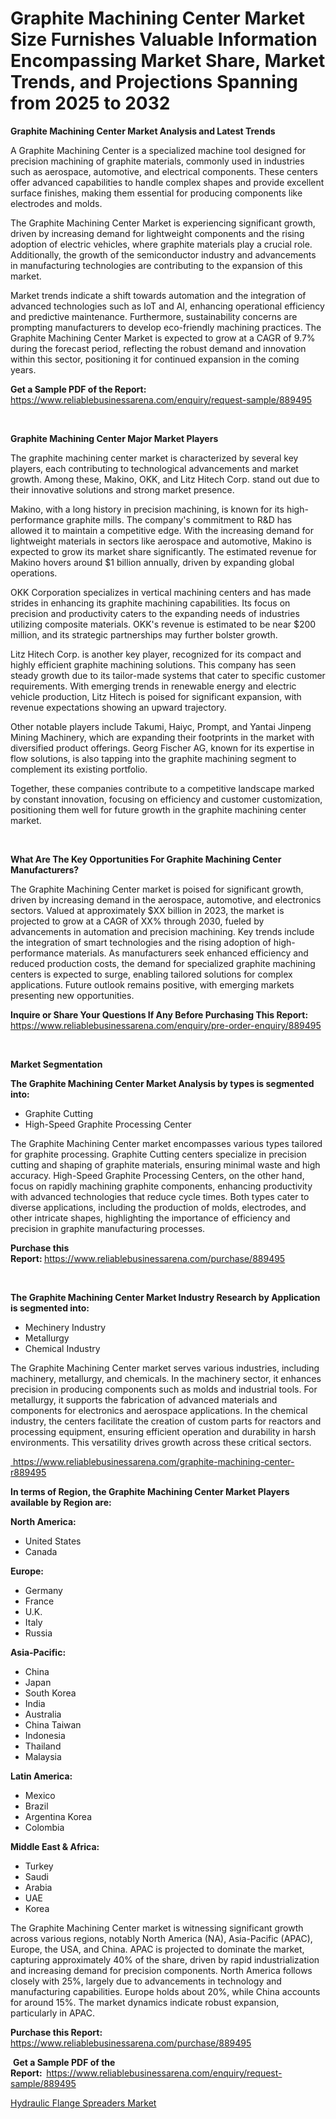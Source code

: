 <p><h1>Graphite Machining Center Market Size Furnishes Valuable Information Encompassing Market Share, Market Trends, and Projections Spanning from 2025 to 2032</h1></p><p><strong>Graphite Machining Center Market Analysis and Latest Trends</strong></p>
<p><p>A Graphite Machining Center is a specialized machine tool designed for precision machining of graphite materials, commonly used in industries such as aerospace, automotive, and electrical components. These centers offer advanced capabilities to handle complex shapes and provide excellent surface finishes, making them essential for producing components like electrodes and molds.</p><p>The Graphite Machining Center Market is experiencing significant growth, driven by increasing demand for lightweight components and the rising adoption of electric vehicles, where graphite materials play a crucial role. Additionally, the growth of the semiconductor industry and advancements in manufacturing technologies are contributing to the expansion of this market.</p><p>Market trends indicate a shift towards automation and the integration of advanced technologies such as IoT and AI, enhancing operational efficiency and predictive maintenance. Furthermore, sustainability concerns are prompting manufacturers to develop eco-friendly machining practices. The Graphite Machining Center Market is expected to grow at a CAGR of 9.7% during the forecast period, reflecting the robust demand and innovation within this sector, positioning it for continued expansion in the coming years.</p></p>
<p><strong>Get a Sample PDF of the Report:&nbsp;</strong> <a href="https://www.reliablebusinessarena.com/enquiry/request-sample/889495?utm_campaign=2189&utm_medium=2&utm_source=Github&utm_content=ia&utm_term=09042025&utm_id=graphite-machining-center">https://www.reliablebusinessarena.com/enquiry/request-sample/889495</a></p>
<p>&nbsp;</p>
<p><strong>Graphite Machining Center Major Market Players</strong></p>
<p><p>The graphite machining center market is characterized by several key players, each contributing to technological advancements and market growth. Among these, Makino, OKK, and Litz Hitech Corp. stand out due to their innovative solutions and strong market presence.</p><p>Makino, with a long history in precision machining, is known for its high-performance graphite mills. The company's commitment to R&D has allowed it to maintain a competitive edge. With the increasing demand for lightweight materials in sectors like aerospace and automotive, Makino is expected to grow its market share significantly. The estimated revenue for Makino hovers around $1 billion annually, driven by expanding global operations.</p><p>OKK Corporation specializes in vertical machining centers and has made strides in enhancing its graphite machining capabilities. Its focus on precision and productivity caters to the expanding needs of industries utilizing composite materials. OKK's revenue is estimated to be near $200 million, and its strategic partnerships may further bolster growth.</p><p>Litz Hitech Corp. is another key player, recognized for its compact and highly efficient graphite machining solutions. This company has seen steady growth due to its tailor-made systems that cater to specific customer requirements. With emerging trends in renewable energy and electric vehicle production, Litz Hitech is poised for significant expansion, with revenue expectations showing an upward trajectory.</p><p>Other notable players include Takumi, Haiyc, Prompt, and Yantai Jinpeng Mining Machinery, which are expanding their footprints in the market with diversified product offerings. Georg Fischer AG, known for its expertise in flow solutions, is also tapping into the graphite machining segment to complement its existing portfolio.</p><p>Together, these companies contribute to a competitive landscape marked by constant innovation, focusing on efficiency and customer customization, positioning them well for future growth in the graphite machining center market.</p></p>
<p>&nbsp;</p>
<p><strong>What Are The Key Opportunities For Graphite Machining Center Manufacturers?</strong></p>
<p><p>The Graphite Machining Center market is poised for significant growth, driven by increasing demand in the aerospace, automotive, and electronics sectors. Valued at approximately $XX billion in 2023, the market is projected to grow at a CAGR of XX% through 2030, fueled by advancements in automation and precision machining. Key trends include the integration of smart technologies and the rising adoption of high-performance materials. As manufacturers seek enhanced efficiency and reduced production costs, the demand for specialized graphite machining centers is expected to surge, enabling tailored solutions for complex applications. Future outlook remains positive, with emerging markets presenting new opportunities.</p></p>
<p><strong>Inquire or Share Your Questions If Any Before Purchasing This Report:</strong> <a href="https://www.reliablebusinessarena.com/enquiry/pre-order-enquiry/889495?utm_campaign=2189&utm_medium=2&utm_source=Github&utm_content=ia&utm_term=09042025&utm_id=graphite-machining-center">https://www.reliablebusinessarena.com/enquiry/pre-order-enquiry/889495</a></p>
<p>&nbsp;</p>
<p><strong>Market Segmentation</strong></p>
<p><strong>The Graphite Machining Center Market Analysis by types is segmented into:</strong></p>
<p><ul><li>Graphite Cutting</li><li>High-Speed Graphite Processing Center</li></ul></p>
<p><p>The Graphite Machining Center market encompasses various types tailored for graphite processing. Graphite Cutting centers specialize in precision cutting and shaping of graphite materials, ensuring minimal waste and high accuracy. High-Speed Graphite Processing Centers, on the other hand, focus on rapidly machining graphite components, enhancing productivity with advanced technologies that reduce cycle times. Both types cater to diverse applications, including the production of molds, electrodes, and other intricate shapes, highlighting the importance of efficiency and precision in graphite manufacturing processes.</p></p>
<p><strong>Purchase this Report:&nbsp;</strong><a href="https://www.reliablebusinessarena.com/purchase/889495?utm_campaign=2189&utm_medium=2&utm_source=Github&utm_content=ia&utm_term=09042025&utm_id=graphite-machining-center">https://www.reliablebusinessarena.com/purchase/889495</a></p>
<p>&nbsp;</p>
<p><strong>The Graphite Machining Center Market Industry Research by Application is segmented into:</strong></p>
<p><ul><li>Mechinery Industry</li><li>Metallurgy</li><li>Chemical Industry</li></ul></p>
<p><p>The Graphite Machining Center market serves various industries, including machinery, metallurgy, and chemicals. In the machinery sector, it enhances precision in producing components such as molds and industrial tools. For metallurgy, it supports the fabrication of advanced materials and components for electronics and aerospace applications. In the chemical industry, the centers facilitate the creation of custom parts for reactors and processing equipment, ensuring efficient operation and durability in harsh environments. This versatility drives growth across these critical sectors.</p></p>
<p><a href="https://www.reliablebusinessarena.com/graphite-machining-center-r889495?utm_campaign=2189&utm_medium=2&utm_source=Github&utm_content=ia&utm_term=09042025&utm_id=graphite-machining-center">&nbsp;https://www.reliablebusinessarena.com/graphite-machining-center-r889495</a></p>
<p><strong>In terms of Region, the Graphite Machining Center Market Players available by Region are:</strong></p>
<p>
    <p> <strong> North America: </strong>
        <ul>
            <li>United States</li>
            <li>Canada</li>
        </ul>
        </p> 
    <p> <strong> Europe: </strong>
        <ul>
            <li>Germany</li>
            <li>France</li>
            <li>U.K.</li>
            <li>Italy</li>
            <li>Russia</li>
        </ul>
        </p> 
    <p> <strong> Asia-Pacific: </strong>
        <ul>
            <li>China</li>
            <li>Japan</li>
            <li>South Korea</li>
            <li>India</li>
            <li>Australia</li>
            <li>China Taiwan</li>
            <li>Indonesia</li>
            <li>Thailand</li>
            <li>Malaysia</li>
        </ul>
        </p> 
    <p> <strong> Latin America: </strong>
        <ul>
            <li>Mexico</li>
            <li>Brazil</li>
            <li>Argentina Korea</li>
            <li>Colombia</li>
        </ul>
        </p> 
    <p> <strong> Middle East & Africa: </strong>
        <ul>
            <li>Turkey</li>
            <li>Saudi</li>
            <li>Arabia</li>
            <li>UAE</li>
            <li>Korea</li>
        </ul>
    </p>
    </p>
<p><p>The Graphite Machining Center market is witnessing significant growth across various regions, notably North America (NA), Asia-Pacific (APAC), Europe, the USA, and China. APAC is projected to dominate the market, capturing approximately 40% of the share, driven by rapid industrialization and increasing demand for precision components. North America follows closely with 25%, largely due to advancements in technology and manufacturing capabilities. Europe holds about 20%, while China accounts for around 15%. The market dynamics indicate robust expansion, particularly in APAC.</p></p>
<p><strong>Purchase this Report: </strong><a href="https://www.reliablebusinessarena.com/purchase/889495?utm_campaign=2189&utm_medium=2&utm_source=Github&utm_content=ia&utm_term=09042025&utm_id=graphite-machining-center">https://www.reliablebusinessarena.com/purchase/889495</a></p>
<p>&nbsp;<strong>Get a Sample PDF of the Report:&nbsp;&nbsp;</strong><a href="https://www.reliablebusinessarena.com/enquiry/request-sample/889495?utm_campaign=2189&utm_medium=2&utm_source=Github&utm_content=ia&utm_term=09042025&utm_id=graphite-machining-center">https://www.reliablebusinessarena.com/enquiry/request-sample/889495</a></p>
<p><strong></strong></p>
<p><p><a href="https://github.com/globismark/Market-Research-Report-List-6/blob/main/hydraulic-flange-spreaders-market.md?utm_campaign=2189&utm_medium=2&utm_source=Github&utm_content=ia&utm_term=09042025&utm_id=graphite-machining-center">Hydraulic Flange Spreaders Market</a></p></p>